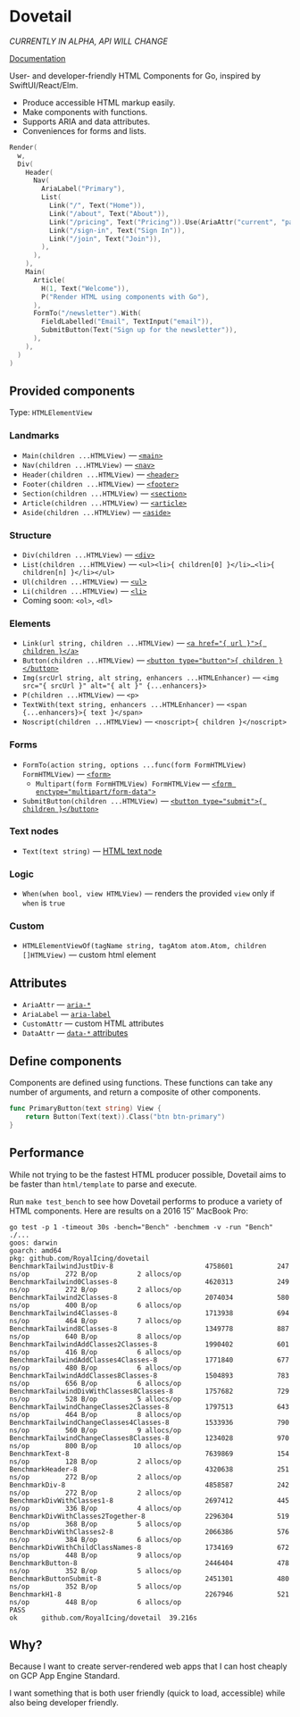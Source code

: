 # Dovetail

_CURRENTLY IN ALPHA, API WILL CHANGE_

[Documentation](https://godoc.org/github.com/RoyalIcing/dovetail)

User- and developer-friendly HTML Components for Go, inspired by SwiftUI/React/Elm.

- Produce accessible HTML markup easily.
- Make components with functions.
- Supports ARIA and data attributes.
- Conveniences for forms and lists.

```go
Render(
  w,
  Div(
    Header(
      Nav(
        AriaLabel("Primary"),
        List(
          Link("/", Text("Home")),
          Link("/about", Text("About")),
          Link("/pricing", Text("Pricing")).Use(AriaAttr("current", "page")),
          Link("/sign-in", Text("Sign In")),
          Link("/join", Text("Join")),
        ),
      ),
    ),
    Main(
      Article(
        H(1, Text("Welcome")),
        P("Render HTML using components with Go"),
      ),
      FormTo("/newsletter").With(
        FieldLabelled("Email", TextInput("email")),
        SubmitButton(Text("Sign up for the newsletter")),
      ),
    ),
  )
)
```

## Provided components

Type: `HTMLElementView`

### Landmarks

- `Main(children ...HTMLView)` — [`<main>`](https://developer.mozilla.org/en-US/docs/Web/HTML/Element/main)
- `Nav(children ...HTMLView)` — [`<nav>`](https://developer.mozilla.org/en-US/docs/Web/HTML/Element/nav)
- `Header(children ...HTMLView)` — [`<header>`](https://developer.mozilla.org/en-US/docs/Web/HTML/Element/header)
- `Footer(children ...HTMLView)` — [`<footer>`](https://developer.mozilla.org/en-US/docs/Web/HTML/Element/footer)
- `Section(children ...HTMLView)` — [`<section>`](https://developer.mozilla.org/en-US/docs/Web/HTML/Element/section)
- `Article(children ...HTMLView)` — [`<article>`](https://developer.mozilla.org/en-US/docs/Web/HTML/Element/article)
- `Aside(children ...HTMLView)` — [`<aside>`](https://developer.mozilla.org/en-US/docs/Web/HTML/Element/aside)

### Structure

- `Div(children ...HTMLView)` — [`<div>`](https://developer.mozilla.org/en-US/docs/Web/HTML/Element/div)
- `List(children ...HTMLView)` — `<ul><li>{ children[0] }</li>…<li>{ children[n] }</li></ul>`
- `Ul(children ...HTMLView)` — [`<ul>`](https://developer.mozilla.org/en-US/docs/Web/HTML/Element/ul)
- `Li(children ...HTMLView)` — [`<li>`](https://developer.mozilla.org/en-US/docs/Web/HTML/Element/li)
- Coming soon: `<ol>`, `<dl>`

### Elements

- `Link(url string, children ...HTMLView)` — [`<a href="{ url }">{ children }</a>`](https://developer.mozilla.org/en-US/docs/Web/HTML/Element/a)
- `Button(children ...HTMLView)` — [`<button type="button">{ children }</button>`](https://developer.mozilla.org/en-US/docs/Web/HTML/Element/button)
- `Img(srcUrl string, alt string, enhancers ...HTMLEnhancer)` — `<img src="{ srcUrl }" alt="{ alt }" {...enhancers}>`
- `P(children ...HTMLView)` — `<p>`
- `TextWith(text string, enhancers ...HTMLEnhancer)` — `<span {...enhancers}>{ text }</span>`
- `Noscript(children ...HTMLView)` — `<noscript>{ children }</noscript>`

### Forms

- `FormTo(action string, options ...func(form FormHTMLView) FormHTMLView)` — [`<form>`](https://developer.mozilla.org/en-US/docs/Web/HTML/Element/form)
  - `Multipart(form FormHTMLView) FormHTMLView` — [`<form enctype="multipart/form-data">`](https://developer.mozilla.org/en-US/docs/Web/HTML/Element/form#attr-enctype)
- `SubmitButton(children ...HTMLView)` — [`<button type="submit">{ children }</button>`](https://developer.mozilla.org/en-US/docs/Web/HTML/Element/button#attr-type)

### Text nodes

- `Text(text string)` — [HTML text node](https://developer.mozilla.org/en-US/docs/Web/API/Text)

### Logic

- `When(when bool, view HTMLView)` — renders the provided `view` only if `when` is `true`

### Custom

- `HTMLElementViewOf(tagName string, tagAtom atom.Atom, children []HTMLView)` — custom html element

## Attributes

- `AriaAttr` — [`aria-*`](https://developer.mozilla.org/en-US/docs/Web/Accessibility/ARIA/ARIA_Techniques#States_and_properties)
- `AriaLabel` — [`aria-label`](https://developer.mozilla.org/en-US/docs/Web/Accessibility/ARIA/ARIA_Techniques/Using_the_aria-label_attribute)
- `CustomAttr` — custom HTML attributes
- `DataAttr` — [`data-*` attributes](https://developer.mozilla.org/en-US/docs/Web/HTML/Global_attributes/data-*)

## Define components

Components are defined using functions. These functions can take any number of arguments, and return a composite of other components.

```go
func PrimaryButton(text string) View {
	return Button(Text(text)).Class("btn btn-primary")
}
```

## Performance

While not trying to be the fastest HTML producer possible, Dovetail aims to be faster than `html/template` to parse and execute.

Run `make test_bench` to see how Dovetail performs to produce a variety of HTML components. Here are results on a 2016 15″ MacBook Pro:

```
go test -p 1 -timeout 30s -bench="Bench" -benchmem -v -run "Bench" ./...
goos: darwin
goarch: amd64
pkg: github.com/RoyalIcing/dovetail
BenchmarkTailwindJustDiv-8                  	 4758601	       247 ns/op	     272 B/op	       2 allocs/op
BenchmarkTailwind0Classes-8                 	 4620313	       249 ns/op	     272 B/op	       2 allocs/op
BenchmarkTailwind2Classes-8                 	 2074034	       580 ns/op	     400 B/op	       6 allocs/op
BenchmarkTailwind4Classes-8                 	 1713938	       694 ns/op	     464 B/op	       7 allocs/op
BenchmarkTailwind8Classes-8                 	 1349778	       887 ns/op	     640 B/op	       8 allocs/op
BenchmarkTailwindAddClasses2Classes-8       	 1990402	       601 ns/op	     416 B/op	       6 allocs/op
BenchmarkTailwindAddClasses4Classes-8       	 1771840	       677 ns/op	     480 B/op	       6 allocs/op
BenchmarkTailwindAddClasses8Classes-8       	 1504893	       783 ns/op	     656 B/op	       6 allocs/op
BenchmarkTailwindDivWithClasses8Classes-8   	 1757682	       729 ns/op	     528 B/op	       5 allocs/op
BenchmarkTailwindChangeClasses2Classes-8    	 1797513	       643 ns/op	     464 B/op	       8 allocs/op
BenchmarkTailwindChangeClasses4Classes-8    	 1533936	       790 ns/op	     560 B/op	       9 allocs/op
BenchmarkTailwindChangeClasses8Classes-8    	 1234028	       970 ns/op	     800 B/op	      10 allocs/op
BenchmarkText-8                             	 7639869	       154 ns/op	     128 B/op	       2 allocs/op
BenchmarkHeader-8                           	 4320638	       251 ns/op	     272 B/op	       2 allocs/op
BenchmarkDiv-8                              	 4858587	       242 ns/op	     272 B/op	       2 allocs/op
BenchmarkDivWithClasses1-8                  	 2697412	       445 ns/op	     336 B/op	       4 allocs/op
BenchmarkDivWithClasses2Together-8          	 2296304	       519 ns/op	     368 B/op	       5 allocs/op
BenchmarkDivWithClasses2-8                  	 2066386	       576 ns/op	     384 B/op	       6 allocs/op
BenchmarkDivWithChildClassNames-8           	 1734169	       672 ns/op	     448 B/op	       9 allocs/op
BenchmarkButton-8                           	 2446404	       478 ns/op	     352 B/op	       5 allocs/op
BenchmarkButtonSubmit-8                     	 2451301	       480 ns/op	     352 B/op	       5 allocs/op
BenchmarkH1-8                               	 2267946	       521 ns/op	     448 B/op	       6 allocs/op
PASS
ok  	github.com/RoyalIcing/dovetail	39.216s
```

## Why?

Because I want to create server-rendered web apps that I can host cheaply on GCP App Engine Standard.

I want something that is both user friendly (quick to load, accessible) while also being developer friendly.
